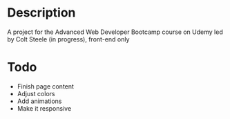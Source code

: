 # Description
A project for the Advanced Web Developer Bootcamp course on Udemy led by Colt Steele (in progress), front-end only

# Todo
* Finish page content
* Adjust colors
* Add animations
* Make it responsive
